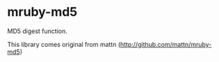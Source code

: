 mruby-md5
=========

MD5 digest function.

This library comes original from mattn (http://github.com/mattn/mruby-md5)
